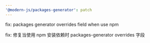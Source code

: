 ```yaml
---
'@modern-js/packages-generator': patch
---
```


fix: packages generator overrides field when use npm

fix: 修复当使用 npm 安装依赖时 packages-generator overrides 字段
